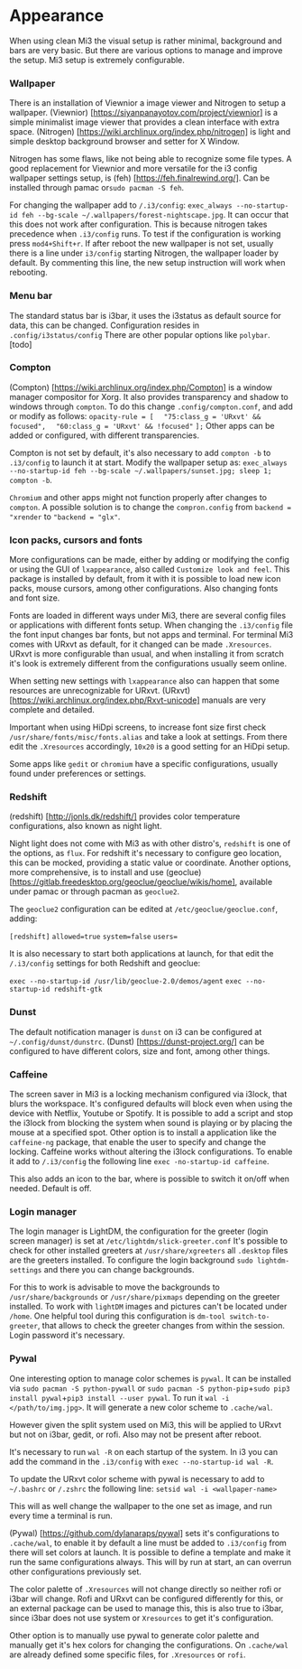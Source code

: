 # Appearance
When using clean Mi3 the visual setup is rather minimal, background and bars are very basic. But there are various options to manage and improve the setup. Mi3 setup is extremely configurable.

### Wallpaper
There is an installation of Viewnior a image viewer and Nitrogen to setup a wallpaper.
(Viewnior) [https://siyanpanayotov.com/project/viewnior] is a simple minimalist image viewer that provides a clean interface with extra space. 
(Nitrogen) [https://wiki.archlinux.org/index.php/nitrogen] is light and simple desktop background browser and setter for X Window.

Nitrogen has some flaws, like not being able to recognize some file types.
A good replacement for Viewnior and more versatile for the i3 config wallpaper settings setup, is (feh) [https://feh.finalrewind.org/].
Can be installed through pamac or`sudo pacman -S feh`.

For changing the wallpaper add to `/.i3/config`:
`exec_always --no-startup-id feh --bg-scale ~/.wallpapers/forest-nightscape.jpg`.
It can occur that this does not work after configuration. This is because nitrogen takes precedence when `.i3/config` runs. 
To test if the configuration is working press `mod4+Shift+r`. If after reboot the new wallpaper is not set, usually there is a line under `i3/config` starting Nitrogen, the wallpaper loader by default. By commenting this line, the new setup instruction will work when rebooting.

### Menu bar
The standard status bar is i3bar, it uses the i3status as default source for data, this can be changed.
Configuration resides in `.config/i3status/config`
There are other popular options like `polybar`. [todo]

### Compton
(Compton) [https://wiki.archlinux.org/index.php/Compton] is a window manager compositor  for Xorg.
It also provides transparency and shadow to windows through `compton`.
To do this change `.config/compton.conf`, and add or modify as follows:
`opacity-rule = [`
`  "75:class_g = 'URxvt' && focused",`
`  "60:class_g = 'URxvt' && !focused"`
`];`
Other apps can be added or configured, with different transparencies. 

Compton is not set by default, it's also necessary to add `compton -b` to `.i3/config` to launch it at start.
Modify the wallpaper setup as: 
`exec_always --no-startup-id feh --bg-scale ~/.wallpapers/sunset.jpg; sleep 1; compton -b`.

`Chromium` and other apps might not function properly after changes to `compton`. A possible solution is to change the `compron.config` from `backend = "xrender` to `"backend = "glx"`.

### Icon packs, cursors and fonts
More configurations can be made, either by adding or modifying the config or using the GUI of `lxappearance`, also called `Customize look and feel`. This package is installed by default, from it with it is possible to load new icon packs, mouse cursors, among other configurations. Also changing fonts and font size.

Fonts are loaded in different ways under Mi3, there are several config files or applications with different fonts setup.
When changing the `.i3/config` file the font input changes bar fonts, but not apps and terminal. For terminal Mi3 comes with URxvt as default, for it changed can be made `.Xresources`. URxvt is more configurable than usual, and when installing it from scratch it's look is extremely different from the configurations usually seem online.

When setting new settings with `lxappearance` also can happen that some resources are unrecognizable for URxvt.
(URxvt)[https://wiki.archlinux.org/index.php/Rxvt-unicode] manuals are very complete and detailed.

Important when using HiDpi screens, to increase font size first check `/usr/share/fonts/misc/fonts.alias` and take a look at settings.
From there edit the `.Xresources` accordingly, `10x20` is a good setting for an HiDpi setup.

Some apps like `gedit` or `chromium` have a specific configurations, usually found under preferences or settings.

### Redshift
(redshift) [http://jonls.dk/redshift/] provides color temperature configurations, also known as night light.
 
Night light does not come with Mi3 as with other distro's, `redshift` is one of the options, as `flux`. 
For redshift it's necessary to configure geo location, this can be mocked, providing a static value or coordinate. 
Another options, more comprehensive,  is to install and use (geoclue) [https://gitlab.freedesktop.org/geoclue/geoclue/wikis/home], available under pamac or through pacman as `geoclue2`.
 
The `geoclue2` configuration can be edited at `/etc/geoclue/geoclue.conf`, adding:

`[redshift]`
`allowed=true`
`system=false`
`users=`

It is also necessary to start both applications at launch, for that edit the `/.i3/config` settings for both Redshift and geoclue:

`exec --no-startup-id /usr/lib/geoclue-2.0/demos/agent`
`exec --no-startup-id redshift-gtk`

### Dunst
The  default notification manager is `dunst` on i3 can be configured at `~/.config/dunst/dunstrc`.
(Dunst) [https://dunst-project.org/] can be configured to have different colors, size and font, among other things.

### Caffeine
The screen saver in Mi3 is a locking mechanism configured via i3lock, that blurs the workspace. 
It's configured defaults will block even when using the device with Netflix, Youtube or Spotify.
It is possible to add a script and stop the i3lock from blocking the system when sound is playing or by placing the mouse at a specified spot. 
Other option is to install a application like the `caffeine-ng` package, that enable the user to specify and change the locking. Caffeine works without altering the i3lock configurations.
To enable it add to `/.i3/config` the following line
`exec -no-startup-id caffeine`. 

This also adds an icon to the bar, where is possible to switch it on/off when needed. Default is off.

### Login manager
The login manager is LightDM, the configuration for the greeter (login screen manager) is set at `/etc/lightdm/slick-greeter.conf`
It's possible to check for other installed greeters at `/usr/share/xgreeters` all `.desktop` files are the greeters installed.
To configure the login background `sudo lightdm-settings` and there you can change backgrounds.

For this to work is advisable to move the backgrounds to `/usr/share/backgrounds` or `/usr/share/pixmaps` depending on the greeter installed. To work with `lightDM` images and pictures can't be located under `/home`. 
One helpful tool during this configuration is `dm-tool switch-to-greeter`, that allows to check the greeter changes from within the session. Login password it's necessary.
  
### Pywal
One interesting option to manage color schemes is `pywal`. It can be installed via `sudo pacman -S python-pywall` or `sudo pacman -S python-pip`+`sudo pip3 install pywal`+`pip3 install --user pywal`.
To run it `wal -i </path/to/img.jpg>`.
It will generate a new color scheme to `.cache/wal`.

However given the split system used on Mi3, this will be applied to URxvt but not on i3bar, gedit, or rofi. Also may not be present after reboot.

It's necessary to run `wal -R` on each startup of the system. In i3 you can add the command in the `.i3/config` with `exec --no-startup-id wal -R`.

To update the URxvt color scheme with pywal is necessary to add to `~/.bashrc` or `/.zshrc` the following line:
`setsid wal -i <wallpaper-name>`

This will as well change the wallpaper to the one set as image, and run every time a terminal is run.

(Pywal) [https://github.com/dylanaraps/pywal] sets it's configurations to `.cache/wal`, to enable it by default a line must be added to `.i3/config` from there will set colors at launch. It is possible to define a template and make it run the same configurations always. This will by run at start, an can overrun other configurations previously set.

The color palette of `.Xresources` will not change directly so neither rofi or i3bar will change. Rofi and URxvt can be configured differently for this, or an external package can be used to manage this, this is also true to i3bar, since i3bar does not use system or `Xresources` to get it's configuration.

Other option is to manually use pywal to generate color palette and manually get it's hex colors for changing the configurations. On `.cache/wal` are already defined some specific files, for `.Xresources` or `rofi`.
